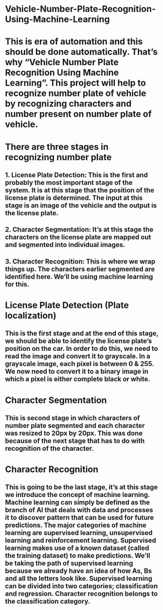 # Vehicle-Number-Plate-Recognition-Using-Machine-Learning

#  This is era of automation and this should be done automatically. That’s why “Vehicle Number Plate Recognition Using Machine Learning”. This project will help to recognize number plate of vehicle by recognizing characters and number present on number plate of vehicle. 

# There are three stages in recognizing number plate
## 1. License Plate Detection: This is the first and probably the most important stage of the system. It is at this stage that the position of the license plate is determined. The input at this stage is an image of the vehicle and the output is the license plate.

## 2. Character Segmentation: It’s at this stage the characters on the license plate are mapped out and segmented into individual images.

## 3. Character Recognition: This is where we wrap things up. The characters earlier segmented are identified here. We’ll be using machine learning for this.

# License Plate Detection (Plate localization)
## This is the first stage and at the end of this stage, we should be able to identify the license plate’s position on the car. In order to do this, we need to read the image and convert it to grayscale. In a grayscale image, each pixel is between 0 & 255. We now need to convert it to a binary image in which a pixel is either complete black or white.

# Character Segmentation
## This is second stage in which characters of number plate segmented and each character was resized to 20px by 20px. This was done because of the next stage that has to do with recognition of the character.

# Character Recognition
## This is going to be the last stage, it’s at this stage we introduce the concept of machine learning. Machine learning can simply be defined as the branch of AI that deals with data and processes it to discover pattern that can be used for future predictions. The major categories of machine learning are supervised learning, unsupervised learning and reinforcement learning. Supervised learning makes use of a known dataset (called the training dataset) to make predictions. We’ll be taking the path of supervised learning because we already have an idea of how As, Bs and all the letters look like. Supervised learning can be divided into two categories; classification and regression. Character recognition belongs to the classification category.
